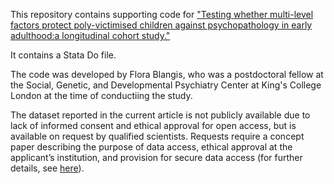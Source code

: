This repository contains supporting code for ["Testing whether multi-level factors protect poly-victimised children against psychopathology in early adulthood:a longitudinal cohort study."](https://www.cambridge.org/core/journals/epidemiology-and-psychiatric-sciences/article/testing-whether-multilevel-factors-protect-polyvictimised-children-against-psychopathology-in-early-adulthood-a-longitudinal-cohort-study/682C3261D3489C2C46F399E1914F4E00)

It contains a Stata Do file. 

The code was developed by Flora Blangis, who was a postdoctoral fellow at the Social, Genetic, and Developmental Psychiatry Center at King's College London at the time of conductiing the study.

The dataset reported in the current article is not publicly available due to lack of informed consent and ethical approval for open access, but is available on request by qualified scientists. Requests require a concept paper describing the purpose of data access, ethical approval at the applicant’s institution, and provision for secure data access (for further details, see [here](https://eriskstudy.com/data-access/)). 

